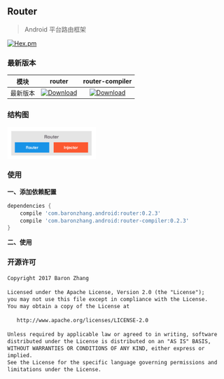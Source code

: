 ## Router

> Android 平台路由框架

[![Hex.pm](https://img.shields.io/hexpm/l/plug.svg)](https://www.apache.org/licenses/LICENSE-2.0)

### 最新版本

| 模块 | router | router-compiler |
|-----|:--------:|:-------:|
|最新版本|[ ![Download](https://api.bintray.com/packages/baronz88/maven/router/images/download.svg) ](https://bintray.com/baronz88/maven/router/_latestVersion)|[ ![Download](https://api.bintray.com/packages/baronz88/maven/router-compiler/images/download.svg) ](https://bintray.com/baronz88/maven/router-compiler/_latestVersion)|


### 结构图

<div align="left">
	<img src="/picture/Router.png" width = "40%" height="40%" alt="Router" align=center />
</div>

### 使用

**一、添加依赖配置**  

```groovy
dependencies {
	compile 'com.baronzhang.android:router:0.2.3'
	compile 'com.baronzhang.android:router-compiler:0.2.3'
}
```

**二、使用**

### 开源许可

```
Copyright 2017 Baron Zhang

Licensed under the Apache License, Version 2.0 (the "License");
you may not use this file except in compliance with the License.
You may obtain a copy of the License at

   http://www.apache.org/licenses/LICENSE-2.0

Unless required by applicable law or agreed to in writing, software
distributed under the License is distributed on an "AS IS" BASIS,
WITHOUT WARRANTIES OR CONDITIONS OF ANY KIND, either express or implied.
See the License for the specific language governing permissions and
limitations under the License.
```




